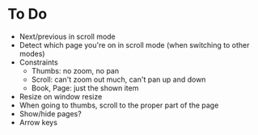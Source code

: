 # To Do

* Next/previous in scroll mode
* Detect which page you're on in scroll mode (when switching to other modes)
* Constraints
  * Thumbs: no zoom, no pan
  * Scroll: can't zoom out much, can't pan up and down
  * Book, Page: just the shown item
* Resize on window resize
* When going to thumbs, scroll to the proper part of the page
* Show/hide pages?
* Arrow keys
